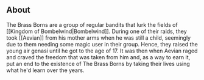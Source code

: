 ## About
The Brass Borns are a group of regular bandits that lurk the fields of [[Kingdom of Bombelwind|Bombelwind]]. During one of their raids, they took [[Aevian]] from his mother arms when he was still a child, seemingly due to them needing some magic user in their group. Hence, they raised the young air genasi until he got to the age of 17. It was then when Aevian raged and craved the freedom that was taken from him and, as a way to earn it, put an end to the existence of The Brass Borns by taking their lives using what he'd learn over the years.